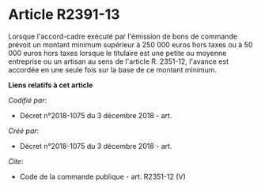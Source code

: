 # Article R2391-13

Lorsque l'accord-cadre exécuté par l'émission de bons de commande prévoit un montant minimum supérieur à 250 000 euros hors
taxes ou à 50 000 euros hors taxes lorsque le titulaire est une petite ou moyenne entreprise ou un artisan au sens de
l'article R. 2351-12, l'avance est accordée en une seule fois sur la base de ce montant minimum.

**Liens relatifs à cet article**

_Codifié par_:

  - Décret n°2018-1075 du 3 décembre 2018 - art.

_Créé par_:

  - Décret n°2018-1075 du 3 décembre 2018 - art.

_Cite_:

  - Code de la commande publique - art. R2351-12 (V)
